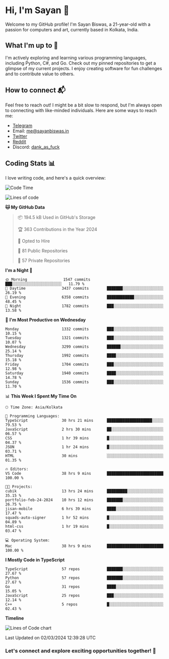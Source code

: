 # Hi, I'm Sayan 👋

Welcome to my GitHub profile! I'm Sayan Biswas, a 21-year-old with a passion for computers and art, currently based in Kolkata, India.

## What I'm up to 🚀

I'm actively exploring and learning various programming languages, including Python, C#, and Go. Check out my pinned repositories to get a glimpse of my current projects. I enjoy creating software for fun challenges and to contribute value to others.

## How to connect 📬

Feel free to reach out! I might be a bit slow to respond, but I'm always open to connecting with like-minded individuals. Here are some ways to reach me:

- [Telegram](https://t.me/dank_as_fuck)
- Email: [me@sayanbiswas.in](mailto:me@sayanbiswas.in)
- [Twitter](https://twitter.com/TheDankDel)
- [Reddit](https://www.reddit.com/user/dank_as_fuck_/)
- Discord: [dank_as_fuck](https://discordapp.com/users/506536929152466945)

## Coding Stats 📊

I love writing code, and here's a quick overview:

<!--START_SECTION:waka-->
![Code Time](http://img.shields.io/badge/Code%20Time-1%2C532%20hrs%2054%20mins-blue)

![Lines of code](https://img.shields.io/badge/From%20Hello%20World%20I%27ve%20Written-7.7%20million%20lines%20of%20code-blue)

**🐱 My GitHub Data** 

> 📦 194.5 kB Used in GitHub's Storage 
 > 
> 🏆 363 Contributions in the Year 2024
 > 
> 💼 Opted to Hire
 > 
> 📜 81 Public Repositories 
 > 
> 🔑 57 Private Repositories 
 > 
**I'm a Night 🦉** 

```text
🌞 Morning                1547 commits        ███░░░░░░░░░░░░░░░░░░░░░░   11.79 % 
🌆 Daytime                3437 commits        ███████░░░░░░░░░░░░░░░░░░   26.19 % 
🌃 Evening                6358 commits        ████████████░░░░░░░░░░░░░   48.45 % 
🌙 Night                  1782 commits        ███░░░░░░░░░░░░░░░░░░░░░░   13.58 % 
```
📅 **I'm Most Productive on Wednesday** 

```text
Monday                   1332 commits        ███░░░░░░░░░░░░░░░░░░░░░░   10.15 % 
Tuesday                  1321 commits        ███░░░░░░░░░░░░░░░░░░░░░░   10.07 % 
Wednesday                3299 commits        ██████░░░░░░░░░░░░░░░░░░░   25.14 % 
Thursday                 1992 commits        ████░░░░░░░░░░░░░░░░░░░░░   15.18 % 
Friday                   1704 commits        ███░░░░░░░░░░░░░░░░░░░░░░   12.98 % 
Saturday                 1940 commits        ████░░░░░░░░░░░░░░░░░░░░░   14.78 % 
Sunday                   1536 commits        ███░░░░░░░░░░░░░░░░░░░░░░   11.70 % 
```


📊 **This Week I Spent My Time On** 

```text
🕑︎ Time Zone: Asia/Kolkata

💬 Programming Languages: 
TypeScript               30 hrs 21 mins      ████████████████████░░░░░   79.53 % 
JavaScript               2 hrs 30 mins       ██░░░░░░░░░░░░░░░░░░░░░░░   06.57 % 
CSS                      1 hr 39 mins        █░░░░░░░░░░░░░░░░░░░░░░░░   04.37 % 
JSON                     1 hr 24 mins        █░░░░░░░░░░░░░░░░░░░░░░░░   03.71 % 
HTML                     30 mins             ░░░░░░░░░░░░░░░░░░░░░░░░░   01.35 % 

🔥 Editors: 
VS Code                  38 hrs 9 mins       █████████████████████████   100.00 % 

🐱‍💻 Projects: 
cubik                    13 hrs 24 mins      █████████░░░░░░░░░░░░░░░░   35.15 % 
portfolio-feb-24-2024    10 hrs 12 mins      ███████░░░░░░░░░░░░░░░░░░   26.75 % 
jisan-mobile             6 hrs 39 mins       ████░░░░░░░░░░░░░░░░░░░░░   17.47 % 
squads-auto-signer       1 hr 52 mins        █░░░░░░░░░░░░░░░░░░░░░░░░   04.89 % 
html-css                 1 hr 19 mins        █░░░░░░░░░░░░░░░░░░░░░░░░   03.47 % 

💻 Operating System: 
Mac                      38 hrs 9 mins       █████████████████████████   100.00 % 
```

**I Mostly Code in TypeScript** 

```text
TypeScript               57 repos            ███████░░░░░░░░░░░░░░░░░░   27.67 % 
Python                   57 repos            ███████░░░░░░░░░░░░░░░░░░   27.67 % 
Go                       31 repos            ████░░░░░░░░░░░░░░░░░░░░░   15.05 % 
JavaScript               25 repos            ███░░░░░░░░░░░░░░░░░░░░░░   12.14 % 
C++                      5 repos             █░░░░░░░░░░░░░░░░░░░░░░░░   02.43 % 
```



**Timeline**

![Lines of Code chart](https://raw.githubusercontent.com/Dank-del/Dank-del/main/assets/bar_graph.png)


 Last Updated on 02/03/2024 12:39:28 UTC
<!--END_SECTION:waka-->

### Let's connect and explore exciting opportunities together! 🚀
